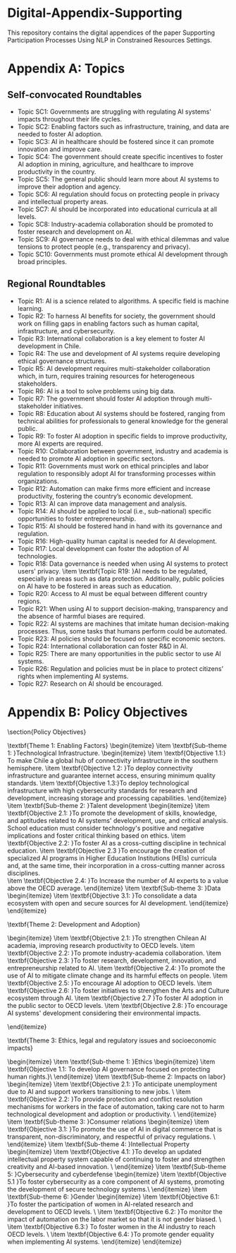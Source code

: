 # Digital-Appendix-Supporting
This repository contains the digital appendices of the paper Supporting Participation Processes Using NLP in Constrained Resources Settings.

# Appendix A: Topics
## Self-convocated Roundtables
- Topic SC1: Governments are struggling with regulating AI systems' impacts throughout their life cycles.
- Topic SC2: Enabling factors such as infrastructure, training, and data are needed to foster AI adoption.
- Topic SC3: AI in healthcare should be fostered since it can promote innovation and improve care.
- Topic SC4: The government should create specific incentives to foster AI adoption in mining, agriculture, and healthcare to improve productivity in the country.
- Topic SC5: The general public should learn more about AI systems to improve their adoption and agency.
- Topic SC6: AI regulation should focus on protecting people in privacy and intellectual property areas.
- Topic SC7: AI should be incorporated into educational curricula at all levels.
- Topic SC8: Industry-academia collaboration should be promoted to foster research and development on AI.
- Topic SC9: AI governance needs to deal with ethical dilemmas and value tensions to protect people (e.g., transparency and privacy).
- Topic SC10: Governments must promote ethical AI development through broad principles.

## Regional Roundtables
- Topic R1: AI is a science related to algorithms. A specific field is machine learning.
- Topic R2: To harness AI benefits for society, the government should work on filling gaps in enabling factors such as human capital, infrastructure, and cybersecurity.
- Topic R3: International collaboration is a key element to foster AI development in Chile.
- Topic R4: The use and development of AI systems require developing ethical governance structures.
- Topic R5: AI development requires multi-stakeholder collaboration which, in turn, requires training resources for heterogeneous stakeholders.
- Topic R6: AI is a tool to solve problems using big data.
- Topic R7: The government should foster AI adoption through multi-stakeholder initiatives.
- Topic R8: Education about AI systems should be fostered, ranging from technical abilities for professionals to general knowledge for the general public.
- Topic R9: To foster AI adoption in specific fields to improve productivity, more AI experts are required.
- Topic R10: Collaboration between government, industry and academia is needed to promote AI adoption in specific sectors.
- Topic R11: Governments must work on ethical principles and labor regulation to responsibly adopt AI for transforming processes within organizations.
- Topic R12: Automation can make firms more efficient and increase productivity, fostering the country’s economic development.
- Topic R13: AI can improve data management and analysis.
- Topic R14: AI should be applied to local (i.e., sub-national) specific opportunities to foster entrepreneurship.
- Topic R15: AI should be fostered hand in hand with its governance and regulation.
- Topic R16: High-quality human capital is needed for AI development.
- Topic R17: Local development can foster the adoption of AI technologies.
- Topic R18: Data governance is needed when using AI systems to protect users' privacy.
    \item \textbf{Topic R19: }AI needs to be regulated, especially in areas such as data protection. Additionally, public policies on AI have to be fostered in areas such as education.
- Topic R20: Access to AI must be equal between different country regions. 
- Topic R21: When using AI to support decision-making, transparency and the absence of harmful biases are required.
- Topic R22: AI systems are machines that imitate human decision-making processes. Thus, some tasks that humans perform could be automated.
- Topic R23: AI policies should be focused on specific economic sectors.
- Topic R24: International collaboration can foster R\&D in AI.
- Topic R25: There are many opportunities in the public sector to use AI systems.
- Topic R26: Regulation and policies must be in place to protect citizens’ rights when implementing AI systems.
- Topic R27: Research on AI should be encouraged.

# Appendix B: Policy Objectives


\section{Policy Objectives}

\textbf{Theme 1: Enabling Factors}
\begin{itemize}
    \item \textbf{Sub-theme 1: }Technological Infrastructure.
    \begin{itemize}
        \item \textbf{Objective 1.1:} To make Chile a global hub of connectivity infrastructure in the southern hemisphere.
        \item \textbf{Objective 1.2: }To deploy connectivity infrastructure and guarantee internet access, ensuring minimum quality standards.
        \item \textbf{Objective 1.3:}To deploy technological infrastructure with high cybersecurity standards for research and development, increasing storage and processing capabilities.
    \end{itemize}
    \item \textbf{Sub-theme 2: }Talent development
    \begin{itemize}
        \item \textbf{Objective 2.1: }To promote the development of skills, knowledge, and aptitudes related to AI systems' development, use, and critical analysis. School education must consider technology's positive and negative implications and foster critical thinking based on ethics.
        \item \textbf{Objective 2.2: }To foster AI as a cross-cutting discipline in technical education.
        \item \textbf{Objective 2.3 }To encourage the creation of specialized AI programs in Higher Education Institutions (HEIs) curricula and, at the same time, their incorporation in a cross-cutting manner across disciplines.        
        \item \textbf{Objective 2.4: }To Increase the number of AI experts to a value above the OECD average.
    \end{itemize}
    \item \textbf{Sub-theme 3: }Data
    \begin{itemize}
        \item \textbf{Objective 3.1: }To consolidate a data ecosystem with open and secure sources for AI development.
    \end{itemize}
\end{itemize}

\textbf{Theme 2: Development and Adoption}

\begin{itemize}
    \item \textbf{Objective 2.1: }To strengthen Chilean AI academia, improving research productivity to OECD levels.
    \item \textbf{Objective 2.2: }To promote industry-academia collaboration.
    \item \textbf{Objective 2.3: }To foster research, development, innovation, and entrepreneurship related to AI.
    \item \textbf{Objective 2.4: }To promote the use of AI to mitigate climate change and its harmful effects on people.
    \item \textbf{Objective 2.5: }To encourage AI adoption to OECD levels.
    \item \textbf{Objective 2.6: }To foster initiatives to strengthen the Arts and Culture ecosystem through AI.
    \item \textbf{Objective 2.7 }To foster AI adoption in the public sector to OECD levels.
    \item \textbf{Objective 2.8: }To encourage AI systems' development considering their environmental impacts.
        
\end{itemize}

\textbf{Theme 3: Ethics, legal and regulatory issues and socioeconomic impacts}

\begin{itemize}
    \item \textbf{Sub-theme 1: }Ethics
    \begin{itemize}
        \item \textbf{Objective 1.1: To develop AI governance focused on protecting human rights.}\\
    \end{itemize}
    \item \textbf{Sub-theme 2: Impacts on labor}
    \begin{itemize}
        \item \textbf{Objective 2.1: }To anticipate unemployment due to AI and support workers transitioning to new jobs. \\
        \item \textbf{Objective 2.2: }To provide protection and conflict resolution mechanisms for workers in the face of automation, taking care not to harm technological development and adoption or productivity. \\
    \end{itemize}
    \item \textbf{Sub-theme 3: }Consumer relations
    \begin{itemize}
        \item \textbf{Objective 3.1: }To promote the use of AI in digital commerce that is transparent, non-discriminatory, and respectful of privacy regulations. \\
   \end{itemize}
    \item \textbf{Sub-theme 4: }Intellectual Property
    \begin{itemize}
        \item \textbf{Objective 4.1: }To develop an updated intellectual property system capable of continuing to foster and strengthen creativity and AI-based innovation. \\
    \end{itemize}
    \item \textbf{Sub-theme 5: }Cybersecurity and cyberdefense
    \begin{itemize}
        \item \textbf{Objective 5.1 }To foster cybersecurity as a core component of AI systems,  promoting the development of secure technology systems.\\
    \end{itemize}
    \item \textbf{Sub-theme 6: }Gender
    \begin{itemize}
        \item \textbf{Objective 6.1: }To foster the participation of women in AI-related research and development to OECD levels. \\
        \item \textbf{Objective 6.2: }To monitor the impact of automation on the labor market so that it is not gender biased. \\
        \item \textbf{Objective 6.3:} To foster women in the AI industry to reach OECD levels. \\
        \item \textbf{Objective 6.4: }To promote gender equality when implementing AI systems.
    \end{itemize}
\end{itemize}

